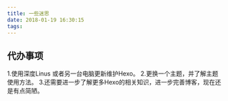 ```yaml
---
title: 一些迷思
date: 2018-01-19 16:30:15
tags:
---
```

## 代办事项
  1.使用深度Linus 或者另一台电脑更新维护Hexo。
  2.更换一个主题，并了解主题使用方法。
  3.还需要进一步了解更多Hexo的相关知识，进一步完善博客，现在还是有点简陋。
  